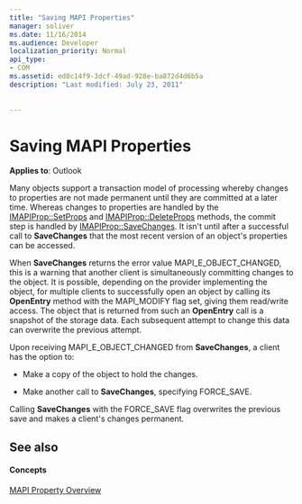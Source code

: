 ```yaml
---
title: "Saving MAPI Properties"
manager: soliver
ms.date: 11/16/2014
ms.audience: Developer
localization_priority: Normal
api_type:
- COM
ms.assetid: ed0c14f9-3dcf-49ad-928e-ba872d4d6b5a
description: "Last modified: July 23, 2011"
 
 
---
```


# Saving MAPI Properties

  
  
**Applies to**: Outlook 
  
Many objects support a transaction model of processing whereby changes to properties are not made permanent until they are committed at a later time. Whereas changes to properties are handled by the [IMAPIProp::SetProps](imapiprop-setprops.md) and [IMAPIProp::DeleteProps](imapiprop-deleteprops.md) methods, the commit step is handled by [IMAPIProp::SaveChanges](imapiprop-savechanges.md). It isn't until after a successful call to **SaveChanges** that the most recent version of an object's properties can be accessed. 
  
When **SaveChanges** returns the error value MAPI_E_OBJECT_CHANGED, this is a warning that another client is simultaneously committing changes to the object. It is possible, depending on the provider implementing the object, for multiple clients to successfully open an object by calling its **OpenEntry** method with the MAPI_MODIFY flag set, giving them read/write access. The object that is returned from such an **OpenEntry** call is a snapshot of the storage data. Each subsequent attempt to change this data can overwrite the previous attempt. 
  
Upon receiving MAPI_E_OBJECT_CHANGED from **SaveChanges**, a client has the option to: 
  
- Make a copy of the object to hold the changes.
    
- Make another call to **SaveChanges**, specifying FORCE_SAVE. 
    
Calling **SaveChanges** with the FORCE_SAVE flag overwrites the previous save and makes a client's changes permanent. 
  
## See also

#### Concepts

[MAPI Property Overview](mapi-property-overview.md)

